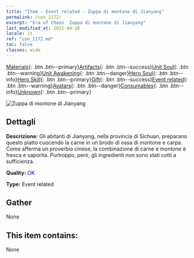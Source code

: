 ```yaml
---
title: "Item - Event related - Zuppa di montone di Jianyang"
permalink: /con_1172/
excerpt: "Era of Chaos  Zuppa di montone di Jianyang"
last_modified_at: 2021-04-28
locale: it
ref: "con_1172.md"
toc: false
classes: wide
---
```

 [Materials](/ItemsIT/){: .btn .btn--primary}[Artifacts](/ItemsIT/Artifacts/){: .btn .btn--success}[Unit Soul](/ItemsIT/UnitSoul/){: .btn .btn--warning}[Unit Awakening](/ItemsIT/UnitAwakening/){: .btn .btn--danger}[Hero Soul](/ItemsIT/HeroSoul/){: .btn .btn--info}[Hero Skill](/ItemsIT/HeroSkill/){: .btn .btn--primary}[Gift](/ItemsIT/Gift/){: .btn .btn--success}[Event related](/ItemsIT/Events/){: .btn .btn--warning}[Avatars](/ItemsIT/Avatars/){: .btn .btn--danger}[Consumables](/ItemsIT/Consumables/){: .btn .btn--info}[Unknown](/ItemsIT/Unknown/){: .btn .btn--primary}

 ![Zuppa di montone di Jianyang](/images/t/i_81511131.png)

## Dettagli
 **Descrizione:** Gli abitanti di Jianyang, nella provincia di Sichuan, preparano questo piatto cuocendo la carne in un brodo di ossa di montone e carpa. Come afferma un proverbio cinese, la combinazione di carne e montone è fresca e saporita. Purtroppo, però, gli ingredienti non sono stati cotti a sufficienza.

 **Quality:** <span style="color: #0000CD">OK</span>

 **Type:** Event related

## Gather

  None

## This item contains:

  None

